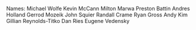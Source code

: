 Names:
Michael Wolfe
Kevin McCann
Milton Marwa
Preston Battin
Andres Holland
Gerrod Mozeik
John Squier
Randall Crame
Ryan Gross
Andy Kim
Gillian Reynolds-Titko
Dan Ries
Eugene Vedensky
